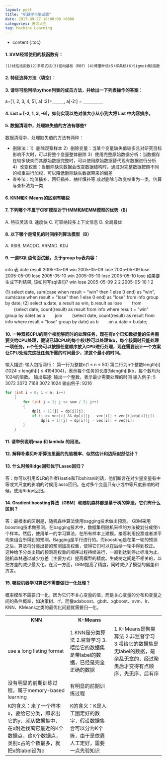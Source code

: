 ```yaml
---
layout: post
title: "机器学习笔试题"
date: 2017-09-27 18:00:00 +0800 
categories: 酱油人生
tag: Machine Learning
---
```

* content
{:toc}

#### 1.	SVM经常使用的核函数有：
	(1)线性核函数(2)多项式核(3)径向基核（RBF）(4)傅里叶核(5)样条核(6)Sigmoid核函数
#### 2.	特征选择方法（填空）：


#### 3.	请尽可能列举python列表的成员方法，并给出一下列表操作的答案：
a=[1, 2, 3, 4, 5], a[::2]=______, a[-2:] = __________
#### 4.	List = [-2, 1, 3, -6]，如何实现以绝对值大小从小到大将 List 中内容排序。

#### 5.	数据清理中，处理缺失值的方法有哪些?
数据清理中，处理缺失值的方法有两种：
+ 删除法：1）删除观察样本
       2）删除变量：当某个变量缺失值较多且对研究目标影响不大时，可以将整个变量整体删除
       3）使用完整原始数据分析：当数据存在较多缺失而其原始数据完整时，可以使用原始数据替代现有数据进行分析
       4）改变权重：当删除缺失数据会改变数据结构时，通过对完整数据按照不同的权重进行加权，可以降低删除缺失数据带来的偏差
+ 查补法：均值插补、回归插补、抽样填补等
成对删除与改变权重为一类，估算与查补法为一类

#### 6.	KNN和K-Means的区别有哪些
<table>
<tr>
  <th width 50%,bgcolor = yellow>KNN</th>
  <th width 50%,bgcolor = yellow>K-Means</th>
</tr>
<tr>
  <td> use a long listing format  </td>
  <td>  1.KNN是分类算法 
		2.监督学习 
		3.喂给它的数据集是带label的数据，已经是完全正确的数据</td>
  <td>  1.K-Means是聚类算法 
        2.非监督学习 
        3.喂给它的数据集是无label的数据，是杂乱无章的，经过聚类后才变得有点顺序，先无序，后有序
        </td>
</tr>
<tr>
  <td> 没有明显的前期训练过程，属于memory-based learning </td>
  <td> 有明显的前期训练过程 </td>
</tr>
<tr>
  <td> K的含义：来了一个样本x，要给它分类，即求出它的y，就从数据集中，在x附近找离它最近的K个数据点，这K个数据点，类别c占的个数最多，就把x的label设为c</td>
  <td> K的含义：K是人工固定好的数字，假设数据集合可以分为K个簇，由于是依靠人工定好，需要一点先验知识 </td>
</tr>

#### 7.	下列哪个不属于CRF模型对于HMM和MEMM模型的优势（B）
 A. 特征灵活  B. 速度快  C. 可容纳较多上下文信息  D. 全局最优
#### 8.	以下哪个是常见的时间序列算法模型（B）
 A. RSIB. MACDC. ARMAD. KDJ
#### 9.	一道SQL语句面试题，关于group by表内容：
info 表
date result
2005-05-09 win
2005-05-09 lose
2005-05-09 lose
2005-05-09 lose
2005-05-10 win
2005-05-10 lose
2005-05-10 lose
如果要生成下列结果, 该如何写sql语句?
      win lose
2005-05-09 2 2
2005-05-10 1 2

(1) select date, sum(case when result = "win" then 1 else 0 end) as "win", sum(case when result = "lose" then 1 else 0 end) as "lose" from info group by date;
(2) select a.date, a.result as win, b.result as lose
　　from
　　(select date, count(result) as result from info where result = "win" group by date) as a
　　join
　　(select date, count(result) as result from info where result = "lose" group by date) as b
　　on a.date = b.date;

#### 10.	一种双核CPU的两个核能够同时的处理任务，现在有n个已知数据量的任务需要交给CPU处理，假设已知CPU的每个核1秒可以处理1kb，每个核同时只能处理一项任务。n个任务可以按照任意顺序放入CPU进行处理，现在需要设计一个方案让CPU处理完这批任务所需的时间最少，求这个最小的时间。 
输入描述:
输入包括两行：
第一行为整数n(1 ≤ n ≤ 50)
第二行为n个整数length[i](1024 ≤ length[i] ≤ 4194304)，表示每个任务的长度为length[i]kb，每个数均为1024的倍数。
输出描述:
输出一个整数，表示最少需要处理的时间
输入例子:
5
3072 3072 7168 3072 1024
输出例子:
9216
``` cpp
for (int i = 0; i < n; i++) 
    {
        for (int j = 1; j <= sum / 2; j++) 
        {
            dp[i + 1][j] = dp[i][j];
            if (j >= vec[i] && dp[i][j - vec[i]] + vec[i]>dp[i][j])
                dp[i + 1][j] = dp[i][j - vec[i]] + vec[i];
        }
    }
``` 
#### 11.	请举例说明map 和 lambda 的用法。

#### 12.	解释朴素贝叶斯算法里面的先验概率、似然估计和边际似然估计？

#### 13.	什么时候Ridge回归优于Lasso回归？
答：你可以引用ISLR的作者Hastie和Tibshirani的话，他们断言在对少量变量有中等或大尺度的影响的时候用lasso回归。在对多个变量只有小或中等尺度影响的时候，使用Ridge回归。
#### 14.	Gradient boosting算法（GBM）和随机森林都是基于树的算法，它们有什么区别？
答：最根本的区别是，随机森林算法使用bagging技术做出预测。 GBM采用boosting技术做预测。在bagging技术中，数据集用随机采样的方法被划分成使n个样本。然后，使用单一的学习算法，在所有样本上建模。接着利用投票或者求平均来组合所得到的预测。Bagging是平行进行的。而boosting是在第一轮的预测之后，算法将分类出错的预测加高权重，使得它们可以在后续一轮中得到校正。
这种给予分类出错的预测高权重的顺序过程持续进行，一直到达到停止标准为止。随机森林通过减少方差（主要方式）提高模型的精度。生成树之间是不相关的，以把方差的减少最大化。在另一方面，GBM提高了精度，同时减少了模型的偏差和方差。
#### 15.	哪些机器学习算法不需要做归一化处理？
概率模型不需要归一化，因为它们不关心变量的值，而是关心变量的分布和变量之间的条件概率，如决策树、rf。而像adaboost、gbdt、xgboost、svm、lr、KNN、KMeans之类的最优化问题就需要归一化。


